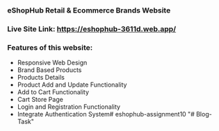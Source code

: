 ### eShopHub Retail & Ecommerce Brands Website
### Live Site Link: https://eshophub-3611d.web.app/
### Features of this website:
* Responsive Web Design
* Brand Based Products
* Products Details
* Product Add and Update Functionality
* Add to Cart Functionality
* Cart Store Page
* Login and Registration Functionality
* Integrate Authentication System#   e s h o p h u b - a s s i g n m e n t 1 0  
 "# Blog-Task" 
